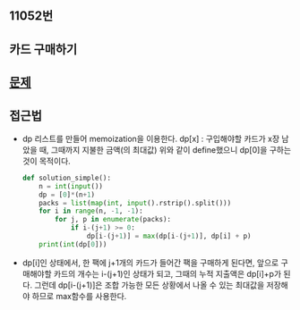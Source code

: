## 11052번 
## 카드 구매하기

## [문제](https://acmicpc.net/problem/11052)

## 접근법 

* dp 리스트를 만들어 memoization을 이용한다.
    dp[x] : 구입해야할 카드가 x장 남았을 때, 그때까지 지불한 금액(의 최대값) 
    위와 같이 define했으니 dp[0]을 구하는 것이 목적이다.
    ```python
    def solution_simple():
        n = int(input())
        dp = [0]*(n+1) 
        packs = list(map(int, input().rstrip().split()))
        for i in range(n, -1, -1):
            for j, p in enumerate(packs):
                if i-(j+1) >= 0:
                    dp[i-(j+1)] = max(dp[i-(j+1)], dp[i] + p)           
        print(int(dp[0]))
    ```
* dp[i]인 상태에서, 한 팩에 j+1개의 카드가 들어간 팩을 구매하게 된다면, 앞으로 구매해야할 카드의 개수는 i-(j+1)인 상태가 되고, 그때의 누적 지출액은 dp[i]+p가 된다. 그런데 dp[i-(j+1)]은 조합 가능한 모든 상황에서 나올 수 있는 최대값을 저장해야 하므로 max함수를 사용한다.

